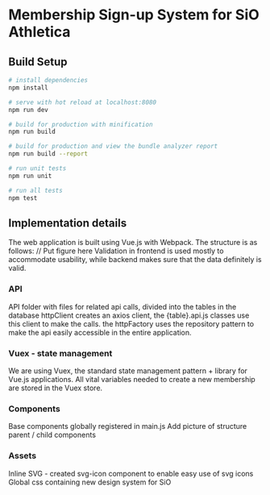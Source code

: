 # Membership Sign-up System for SiO Athletica

## Build Setup

``` bash
# install dependencies
npm install

# serve with hot reload at localhost:8080
npm run dev

# build for production with minification
npm run build

# build for production and view the bundle analyzer report
npm run build --report

# run unit tests
npm run unit

# run all tests
npm test
```

## Implementation details

The web application is built using Vue.js with Webpack. The structure is as follows:
// Put figure here
Validation in frontend is used mostly to accommodate usability, while backend makes sure that the data definitely is valid.

### API

API folder with files for related api calls, divided into the tables in the database
httpClient creates an axios client, the {table}.api.js classes use this client to make the calls. the httpFactory uses the repository pattern to make the api easily accessible in the entire application.

### Vuex - state management

We are using Vuex, the standard state management pattern + library for Vue.js applications. All vital variables needed to create a new membership are stored in the Vuex store.

### Components

Base components globally registered in main.js
Add picture of structure parent / child components

### Assets

Inline SVG - created svg-icon component to enable easy use of svg icons
Global css containing new design system for SiO